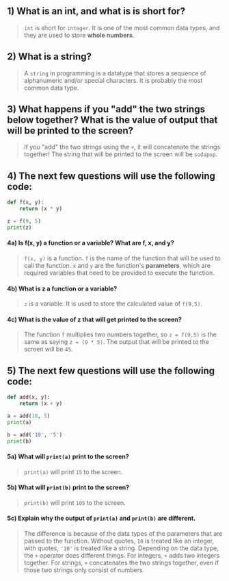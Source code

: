 ## 1) What is an int, and what is is short for?

> `int` is short for `integer`. It is one of the most common data types, and they are used to store **whole numbers**.

## 2) What is a string?

> A `string` in programming is a datatype that stores a sequence of alphanumeric and/or special characters. It is probably the most common data type.

## 3) What happens if you "add" the two strings below together? What is the value of output that will be printed to the screen?

> If you "add" the two strings using the `+`, it will concatenate the strings together! The string that will be printed to the screen will be `sodapop`.

## 4) The next few questions will use the following code:

```python
def f(x, y):
    return (x * y)

z = f(9, 5)
print(z)
```

#### 4a) Is f(x, y) a function or a variable? What are f, x, and y?

> `f(x, y)` is a function. `f` is the name of the function that will be used to call the function. `x` and `y` are the function's **parameters**, which are required variables that need to be provided to execute the function.

#### 4b) What is z a function or a variable?

> `z` is a variable. It is used to store the calculated value of `f(9,5)`.

#### 4c) What is the value of z that will get printed to the screen?

> The function `f` multiplies two numbers together, so `z = f(9,5)` is the same as saying `z = (9 * 5)`. The output that will be printed to the screen will be `45`.

## 5) The next few questions will use the following code:

```python
def add(x, y):
    return (x + y)

a = add(10, 5)
print(a)

b = add('10', '5')
print(b)
```

#### 5a) What will `print(a)` print to the screen?

> `print(a)` will print `15` to the screen.

#### 5b) What will `print(b)` print to the screen?

> `print(b)` will print `105` to the screen.

#### 5c) Explain why the output of `print(a)` and `print(b)` are different.

> The difference is because of the data types of the parameters that are passed to the function. Without quotes, `10` is treated like an integer, with quotes, `'10'` is treated like a string. Depending on the data type, the `+` operator does different things. For integers, `+` adds two integers together. For strings, `+` concatenates the two strings together, even if those two strings only consist of numbers.